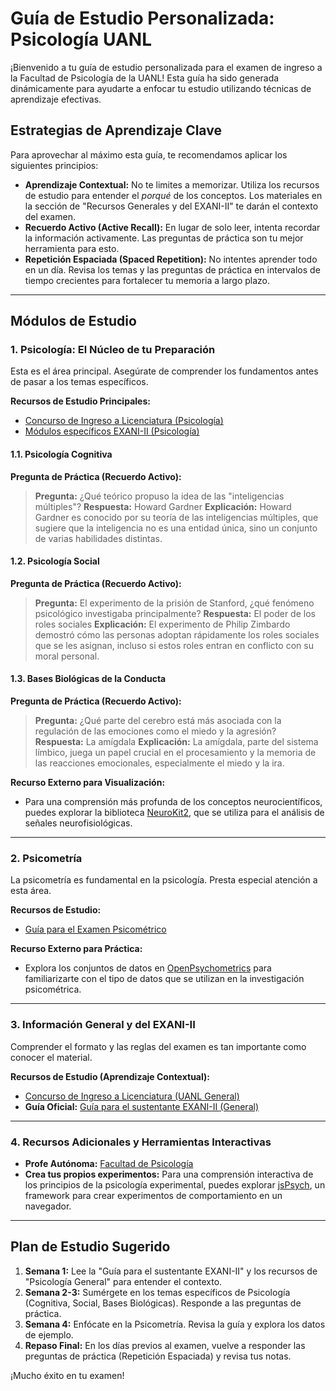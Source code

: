# Guía de Estudio Personalizada: Psicología UANL

¡Bienvenido a tu guía de estudio personalizada para el examen de ingreso a la Facultad de Psicología de la UANL! Esta guía ha sido generada dinámicamente para ayudarte a enfocar tu estudio utilizando técnicas de aprendizaje efectivas.

## Estrategias de Aprendizaje Clave

Para aprovechar al máximo esta guía, te recomendamos aplicar los siguientes principios:

- **Aprendizaje Contextual:** No te limites a memorizar. Utiliza los recursos de estudio para entender el *porqué* de los conceptos. Los materiales en la sección de "Recursos Generales y del EXANI-II" te darán el contexto del examen.
- **Recuerdo Activo (Active Recall):** En lugar de solo leer, intenta recordar la información activamente. Las preguntas de práctica son tu mejor herramienta para esto.
- **Repetición Espaciada (Spaced Repetition):** No intentes aprender todo en un día. Revisa los temas y las preguntas de práctica en intervalos de tiempo crecientes para fortalecer tu memoria a largo plazo.

---

## Módulos de Estudio

### 1. Psicología: El Núcleo de tu Preparación

Esta es el área principal. Asegúrate de comprender los fundamentos antes de pasar a los temas específicos.

**Recursos de Estudio Principales:**
*   [Concurso de Ingreso a Licenciatura (Psicología)](https://psicologia.uanl.mx/tramites/concurso-de-ingreso-a-licenciatura/)
*   [Módulos específicos EXANI-II (Psicología)](https://www.uanl.mx/wp-content/uploads/2022/09/Modulos-especificos-del-EXANI-II_Psicologia-1-1.pdf)

#### 1.1. Psicología Cognitiva

**Pregunta de Práctica (Recuerdo Activo):**
> **Pregunta:** ¿Qué teórico propuso la idea de las "inteligencias múltiples"?
> **Respuesta:** Howard Gardner
> **Explicación:** Howard Gardner es conocido por su teoría de las inteligencias múltiples, que sugiere que la inteligencia no es una entidad única, sino un conjunto de varias habilidades distintas.

#### 1.2. Psicología Social

**Pregunta de Práctica (Recuerdo Activo):**
> **Pregunta:** El experimento de la prisión de Stanford, ¿qué fenómeno psicológico investigaba principalmente?
> **Respuesta:** El poder de los roles sociales
> **Explicación:** El experimento de Philip Zimbardo demostró cómo las personas adoptan rápidamente los roles sociales que se les asignan, incluso si estos roles entran en conflicto con su moral personal.

#### 1.3. Bases Biológicas de la Conducta

**Pregunta de Práctica (Recuerdo Activo):**
> **Pregunta:** ¿Qué parte del cerebro está más asociada con la regulación de las emociones como el miedo y la agresión?
> **Respuesta:** La amígdala
> **Explicación:** La amígdala, parte del sistema límbico, juega un papel crucial en el procesamiento y la memoria de las reacciones emocionales, especialmente el miedo y la ira.

**Recurso Externo para Visualización:**
*   Para una comprensión más profunda de los conceptos neurocientíficos, puedes explorar la biblioteca [NeuroKit2](https://neuropsychology.github.io/NeuroKit/), que se utiliza para el análisis de señales neurofisiológicas.

---

### 2. Psicometría

La psicometría es fundamental en la psicología. Presta especial atención a esta área.

**Recursos de Estudio:**
*   [Guía para el Examen Psicométrico](https://psicologia.uanl.mx/tramites/guia-para-el-examen-psicometrico)

**Recurso Externo para Práctica:**
*   Explora los conjuntos de datos en [OpenPsychometrics](https://openpsychometrics.org/_rawdata/) para familiarizarte con el tipo de datos que se utilizan en la investigación psicométrica.

---

### 3. Información General y del EXANI-II

Comprender el formato y las reglas del examen es tan importante como conocer el material.

**Recursos de Estudio (Aprendizaje Contextual):**
*   [Concurso de Ingreso a Licenciatura (UANL General)](https://www.uanl.mx/tramites/concurso-de-ingreso-a-licenciatura/)
*   **Guía Oficial:** [Guía para el sustentante EXANI-II (General)](https://www.uanl.mx/wp-content/uploads/2023/02/EXANI-II_Guia-para-el-sustentante_2023_compressed.pdf)

---

### 4. Recursos Adicionales y Herramientas Interactivas

*   **Profe Autónoma:** [Facultad de Psicología](https://tuprofeautonoma.com.mx/uanl-facultad-de-psicologia)
*   **Crea tus propios experimentos:** Para una comprensión interactiva de los principios de la psicología experimental, puedes explorar [jsPsych](https://www.jspsych.org/), un framework para crear experimentos de comportamiento en un navegador.

---

## Plan de Estudio Sugerido

1.  **Semana 1:** Lee la "Guía para el sustentante EXANI-II" y los recursos de "Psicología General" para entender el contexto.
2.  **Semana 2-3:** Sumérgete en los temas específicos de Psicología (Cognitiva, Social, Bases Biológicas). Responde a las preguntas de práctica.
3.  **Semana 4:** Enfócate en la Psicometría. Revisa la guía y explora los datos de ejemplo.
4.  **Repaso Final:** En los días previos al examen, vuelve a responder las preguntas de práctica (Repetición Espaciada) y revisa tus notas.

¡Mucho éxito en tu examen!